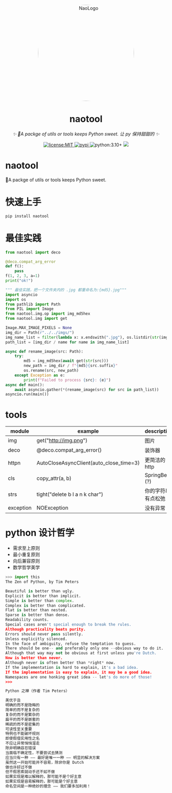 <div align="center">
  <a href="https://github.com/tomorinao-www">
    <img src="https://avatars.githubusercontent.com/u/53679884" 
    width="300" alt="NaoLogo" 
    style="border-radius: 50%; object-fit: cover;">
  </a>
  <br>

</div>

<div align="center">

# naotool

_✨ 🍬A packge of utils or tools keeps Python sweet. 让 py 保持甜甜的 ✨_

<a href="https://github.com/tomorinao-www/naotool/blob/main/LICENSE">
  <img src="https://img.shields.io/github/license/tomorinao-www/naotool.svg" alt="license:MIT">
</a>
<a href="https://pypi.python.org/pypi/naotool">
  <img src="https://img.shields.io/pypi/v/naotool.svg" alt="pypi">
</a>
<a hred="https://www.python.org/">
  <img src="https://img.shields.io/badge/python-3.10+-blue.svg" alt="python:3.10+">
</a>
<a href="https://github.com/tomorinao-www/naotool">
  <img src="https://img.shields.io/github/stars/tomorinao-www/naotool.svg?style=social">
</a>
 
</div>

# naotool

🍬A packge of utils or tools keeps Python sweet.

# 快速上手

```sh
pip install naotool
```

# 最佳实践

```python
from naotool import deco

@deco.compat_arg_error
def f():
    pass
f(1, 2, 3, a=1)
print("ok!")
```

```python
""" 最佳实践，把一个文件夹内的 .jpg 都重命名为:{md5}.jpg"""
import asyncio
import os
from pathlib import Path
from PIL import Image
from naotool.img.op import img_md5hex
from naotool.img import get

Image.MAX_IMAGE_PIXELS = None
img_dir = Path(r"../../imgs/")
img_name_list = filter(lambda x: x.endswith(".jpg"), os.listdir(str(img_dir)))
path_list = [img_dir / name for name in img_name_list]

async def rename_image(src: Path):
    try:
        md5 = img_md5hex(await get(str(src)))
        new_path = img_dir / f"{md5}{src.suffix}"
        os.rename(src, new_path)
    except Exception as e:
        print(f"Failed to process {src}: {e}")
async def main():
    await asyncio.gather(*(rename_image(src) for src in path_list))
asyncio.run(main())
```

# tools

| module    | example                                 | description        |
| --------- | --------------------------------------- | ------------------ |
| img       | get("http://img.png")                   | 图片               |
| deco      | @deco.compat_arg_error()                | 装饰器             |
| httpn     | AutoCloseAsyncClient(auto_close_time=3) | 更简洁的 http      |
| cls       | copy_attr(a, b)                         | SpringBean (?)     |
| strs      | tight("delete b l a n k char")          | 你的字符串有点松弛 |
| exception | NOException                             | 没有异常           |

# python 设计哲学

- 需求至上原则
- 最小重复原则
- 向后兼容原则
- 数学哲学美学

```py
>>> import this
The Zen of Python, by Tim Peters

Beautiful is better than ugly.
Explicit is better than implicit.
Simple is better than complex.
Complex is better than complicated.
Flat is better than nested.
Sparse is better than dense.
Readability counts.
Special cases aren't special enough to break the rules.
Although practicality beats purity.
Errors should never pass silently.
Unless explicitly silenced.
In the face of ambiguity, refuse the temptation to guess.
There should be one-- and preferably only one --obvious way to do it.
Although that way may not be obvious at first unless you're Dutch.
Now is better than never.
Although never is often better than *right* now.
If the implementation is hard to explain, it's a bad idea.
If the implementation is easy to explain, it may be a good idea.
Namespaces are one honking great idea -- let's do more of those!
>>>
```

```txt
Python 之禅（作者 Tim Peters）

美优于丑
明确的而不是隐晦的
简单的而不是复杂的
复杂的而不是繁杂的
扁平的而不是嵌套的
稀疏的而不是密集的
可读性至关重要
特例也不能破坏规则
即使假借实用性之名
不应让异常悄悄溜走
除非明确容忍错误
当面临不确定性，不要尝试去猜测
应当只有一种 —— 最好是唯一一种 —— 明显的解决方案
虽然这一开始可能并不容易，除非你是 Dutch
做也许好过不做
但不假思索就动手还不如不做
如果实现是难以解释的，那可能不是个好主意
如果实现是容易解释的，那可能是个好主意
命名空间是一种绝妙的理念 —— 我们要多加利用！
```
